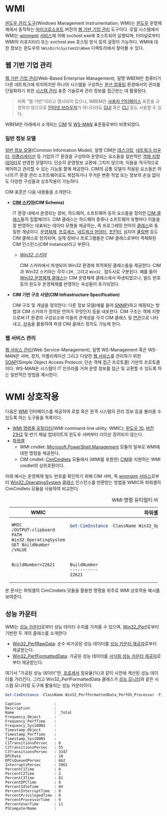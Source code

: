# WMI
[윈도우 관리 도구](https://learn.microsoft.com/en-us/windows/win32/wmisdk/wmi-start-page)(Windows Management Instrumentation; WMI)는 [윈도우](Windows.md) 운영체제에서 동작하는 [마이크로소프트](https://www.microsoft.com) 버전의 [웹 기반 기업 관리](#웹-기반-기업-관리) 도구이다. 로컬 시스템에서 WMI는 [winmgmt](https://learn.microsoft.com/en-us/windows/win32/wmisdk/winmgmt) [서비스](Service.md)에 의해 svchost.exe에 호스트되어 실행되며, 터미널로부터 WMI의 리포지터리 또는 svchost.exe 호스팅 방식 등의 설정이 가능하다. WMI에 대한 정보는 윈도우의 `%WinDir%\System32\Wbem` 디렉토리에서 찾아볼 수 있다.

## 웹 기반 기업 관리
[웹 기반 기업 관리](https://en.wikipedia.org/wiki/Web-Based_Enterprise_Management)(Web-Based Enterprise Management), 일명 WBEM은 컴퓨터가 다른 네트워크에 위치하지만 하나의 시스템을 구성하는 [분산 컴퓨팅](https://ko.wikipedia.org/wiki/분산_컴퓨팅) 환경에서의 관리를 단일화하기 위한 [시스템 관리](https://en.wikipedia.org/wiki/Systems_management) 표준 기술로써 관리 정보를 접근한는 데 활용된다.

> 비록 "웹 기반"이라고 명시되어 있으나, WBEM은 [사용자 인터페이스](https://ko.wikipedia.org/wiki/사용자_인터페이스) 표준을 규정하지 않으므로 [인터넷 브라우저](https://en.wikipedia.org/wiki/Browser_user_interface)가 아니더라도 [GUI](https://ko.wikipedia.org/wiki/그래픽_사용자_인터페이스) 혹은 [CLI](https://ko.wikipedia.org/wiki/명령_줄_인터페이스) 등도 사용할 수 있다.

WBEM은 아래에서 소개되는 [CIM](#일반-정보-모델) 및 [WS-MAN](#웹-서비스-관리) 표준들로부터 비롯되었다.

### 일반 정보 모델
[일반 정보 모델](https://learn.microsoft.com/en-us/windows/win32/wmisdk/common-information-model)(Common Information Model), 일명 CIM은 [데스크탑](https://ko.wikipedia.org/wiki/워크스테이션), [네트워크 라우터](https://ko.wikipedia.org/wiki/라우터), [어플리케이션](https://ko.wikipedia.org/wiki/응용_소프트웨어) 등 기업의 IT 환경을 구성하여 운영되는 요소들을 일반적인 [객체 지향 데이터](https://ko.wikipedia.org/wiki/객체_(컴퓨터_과학))로 반영한 모델이다. 단순히 운영정보 교환에 그치지 않으며, 이들을 적극적으로 제어하고 관리할 수 있는 기능을 함께 제공한다. CIM의 공통 모델이 적용된 요소들은 하나의 IT 환경 관리 소프트웨어로도 복잡하거나 무거운 변환 작업 또는 정보의 손실 없이도 다양한 구성들과 상호작용이 가능하다.

CIM 표준은 다음 내용들을 소개한다:

* **[CIM 스키마](https://en.wikipedia.org/wiki/CIM_Schema)(CIM Schema)**

    IT 환경 내에서 운영되는 장비, 하드웨어, 소프트웨어 등의 요소들을 정의한 [CIM 클래스](https://learn.microsoft.com/en-us/windows/win32/cimwin32prov/cim-wmi-provider)들의 집합체이다. CIM 클래스는 하드웨어 종류나 소프트웨어 유형마다 이들을 잘 반영하는 대표되는 데이터 모형을 제공하는, 즉 프로그래밍 언어의 [클래스](Csharp.md#클래스)와 동일한 개념이다. [운영체제](https://learn.microsoft.com/en-us/windows/win32/cimwin32prov/cim-operatingsystem), [프로세스](https://learn.microsoft.com/en-us/windows/win32/cimwin32prov/cim-process), [네트워크 어댑터](https://learn.microsoft.com/en-us/windows/win32/cimwin32prov/cim-networkadapter), [프린터](https://learn.microsoft.com/en-us/windows/win32/cimwin32prov/cim-printer), 심지어 [쿨링팬](https://learn.microsoft.com/en-us/windows/win32/cimwin32prov/cim-fan) 등도 CIM 클래스로 정의되며, 실제 장비나 프로그램들은 CIM 클래스로부터 객체화된 CIM 인스턴스(CIM instance)라고 부른다.

    * *[Win32 스키마](https://learn.microsoft.com/en-us/windows/win32/cimwin32prov/win32-provider)*

        CIM 스키마에서 파생되어 Win32 환경에 최적화된 클래스들을 제공한다. CIM과 Win32 스키마는 각각 `CIM_` 그리고 `Win32_` 접두사로 구분된다. 예를 들어 [Win32 운영체제 클래스](https://learn.microsoft.com/en-us/windows/win32/cimwin32prov/win32-operatingsystem)는 CIM 운영체제 클래스에서 파생되었으나, 빌드 번호 등의 윈도우 운영체제를 반영하는 속성들이 추가되었다.

* **CIM 기반 구조 사양(CIM Infrastructure Specification)**

    CIM 구조 및 개념을 정의한다: 다른 정보 모델(예를 들어 [SNMP](https://ko.wikipedia.org/wiki/간이_망_관리_프로토콜))하고 매핑되는 방법과 CIM 스키마가 정의된 언어가 무엇인지 등을 내포한다. CIM 구조는 객체 지향으로써 IT 환경의 구성요소와 이들의 관계성을 각각 CIM 클래스 및 [연관](https://en.wikipedia.org/wiki/Association_(object-oriented_programming))으로 나타내고, [상속](Csharp.md#상속)을 활용하여 파생 CIM 클래스 정의도 가능케 한다.

### 웹 서비스 관리
[웹 서비스 관리](https://learn.microsoft.com/en-us/windows/win32/winrm/ws-management-protocol)(Web Service-Management), 일명 WS-Management 혹은 WS-MAN은 서버, 장치, 어플리케이션 그리고 다양한 [웹 서비스](https://ko.wikipedia.org/wiki/웹_서비스)를 관리하기 위한 [SOAP](https://ko.wikipedia.org/wiki/SOAP)(Simple Object Access Protocol; 단순 객체 접근 프로토콜) 기반의 프로토콜이다. WS-MAN은 시스템이 IT 인프라를 거쳐 운영 정보를 접근 및 교환할 수 있도록 하는 일반적인 방법을 제시한다.

# WMI 상호작용
다음은 [WMI](#wmi) 인터페이스를 제공하여 로컬 혹은 원격 시스템의 관리 정보 등을 불러올 수 있도록 하는 도구들을 목록이다.

* [WMI 명령줄 유틸리티](https://learn.microsoft.com/en-us/windows/win32/wmisdk/wmic)(WMI command-line utility; WMIC); [윈도우 10](https://ko.wikipedia.org/wiki/윈도우_10), [버전 21H2](https://ko.wikipedia.org/wiki/윈도우_10_버전_역사#21H2) 및 반기 채널 업데이트의 윈도우 서버부터 더이상 장려되지 않는다.
* [파워셸](PowerShell.md)
    * WMI cmdlet: [Microsoft.PowerShell.Management](https://learn.microsoft.com/en-us/powershell/module/microsoft.powershell.management) 모듈의 일부로 WMI에 대한 명령을 제공한다.
    * CIM cmdlet: [CimCmdlets](https://learn.microsoft.com/en-us/powershell/module/cimcmdlets) 모듈에서 (WMI를 포함한) [CIM](#일반-정보-모델)을 지원하는 WMI cmdlet의 상위호환이다.

아래 예시는 운영체제 빌드 번호를 확인하기 위해 CIM 서버, 즉 [winmgmt](#wmi) [서비스](Service.md)로부터 [Win32_OperatingSystem](https://learn.microsoft.com/en-us/windows/win32/cimwin32prov/win32-operatingsystem) [클래스](https://learn.microsoft.com/en-us/windows/win32/wmisdk/retrieving-a-class) 인스턴스를 반환받는 방법을 WMIC와 파워셸의 CimCmdlets 모듈을 사용하여 비교한다.

<table style="width: 95%; margin: auto;"><caption style="caption-side: top;">WMI 명령 유티릴티 비교</caption><colgroup><col style="width: 50%;"/><col style="width: 50%;"/></colgroup><thead><tr><th style="text-align: center;">WMIC</th><th style="text-align: center;">파워셸 CimCmdlets</th></tr></thead><tbody><tr style="vertical-align: top;"><td>

```terminal
WMIC /OUTPUT:clipboard PATH Win32_OperatingSystem GET BuildNumber /VALUE
```
</td><td>

```powershell
Get-CimInstance -ClassName Win32_OperatingSystem | Select-Object BuildNumber
```
</td></tr><tr style="vertical-align: top;"><td>

```terminal
BuildNumber=22621
```
</td><td>

```terminal
BuildNumber
-----------
22621
```
</td></tr></tbody></table>

본 문서는 파워셸의 CimCmdlets 모듈을 활용한 명령을 위주로 WMI 상호작용 예시를 보여준다.

## 성능 카운터
WMI는 [성능 카운터](Performance_Monitor.md#성능-카운터)로부터 성능 데이터 수치를 가져올 수 있으며, [Win32_Perf](https://learn.microsoft.com/en-us/windows/win32/cimwin32prov/performance-counter-classes)로부터 기반한 두 개의 클래스를 소개한다:

* [Win32_PerfRawData](https://learn.microsoft.com/en-us/windows/win32/cimwin32prov/win32-perfrawdata): 순수 비가공된 성능 데이터를 [성능 카운터 제공자](https://learn.microsoft.com/en-us/windows/win32/wmisdk/performance-counter-provider)로부터 제공받는다.
* [Win32_PerfFormattedData](https://learn.microsoft.com/en-us/windows/win32/cimwin32prov/win32-perfformatteddata): 가공된 성능 데이터를 [서식화 성능 카운터 제공자](https://learn.microsoft.com/en-us/windows/win32/wmisdk/formatted-performance-data-provider)로부터 제공받는다.

여기서 "가공된 성능 데이터"란, [프로세서](Processor.md) 점유율(%)과 같이 사전에 계산된 성능 데이터를 가리킨다. 그리고 Win32_PerfFormattedData 클래스가 [성능 모니터](Performance_Monitor.md)와 같은 시스템 모니터링 도구에 활용되는 성능 카운터이다.

```powershell
Get-CimInstance -ClassName Win32_PerfFormattedData_PerfOS_Processor -Filter "Name='_Total'"
```
```terminal
Caption               :
Description           :
Name                  : _Total
Frequency_Object      :
Frequency_PerfTime    :
Frequency_Sys100NS    :
Timestamp_Object      :
Timestamp_PerfTime    :
Timestamp_Sys100NS    :
C1TransitionsPersec   : 0
C2TransitionsPersec   : 55
C3TransitionsPersec   : 3347
DPCRate               : 10
DPCsQueuedPersec      : 662
InterruptsPersec      : 3961
PercentC1Time         : 0
PercentC2Time         : 2
PercentC3Time         : 81
PercentDPCTime        : 0
PercentIdleTime       : 84
PercentInterruptTime  : 0
PercentPrivilegedTime : 0
PercentProcessorTime  : 9
PercentUserTime       : 11
PSComputerName        :
```
